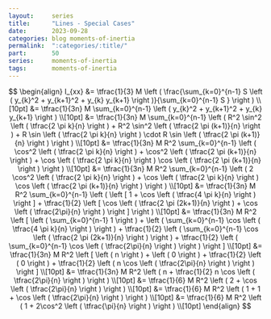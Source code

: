 ```yaml
---
layout:     series
title:      "Lines - Special Cases"
date:       2023-09-28
categories: blog moments-of-inertia
permalink:  ":categories/:title/"
part:       50
series:     moments-of-inertia
tags:       moments-of-inertia
---
```


$$
\begin{align}
    I_{xx} 
    &= \tfrac{1}{3} M \left ( \frac{\sum_{k=0}^{n-1} S \left ( y_{k}^2 + y_{k+1}^2 + y_{k} y_{k+1} \right )}{\sum_{k=0}^{n-1} S } \right ) \\[10pt]
    &= \tfrac{1}{3n} M \sum_{k=0}^{n-1} \left ( y_{k}^2 + y_{k+1}^2 + y_{k} y_{k+1} \right ) \\[10pt]
    &= \tfrac{1}{3n} M \sum_{k=0}^{n-1} \left ( R^2 \sin^2 \left ( \tfrac{2 \pi k}{n} \right ) + R^2 \sin^2 \left ( \tfrac{2 \pi (k+1)}{n} \right ) + R \sin \left ( \tfrac{2 \pi k}{n} \right ) \cdot R \sin \left ( \tfrac{2 \pi (k+1)}{n} \right ) \right ) \\[10pt]
    &= \tfrac{1}{3n} M R^2 \sum_{k=0}^{n-1} \left ( \cos^2 \left ( \tfrac{2 \pi k}{n} \right ) + \cos^2 \left ( \tfrac{2 \pi (k+1)}{n} \right ) + \cos \left ( \tfrac{2 \pi k}{n} \right ) \cos \left ( \tfrac{2 \pi (k+1)}{n} \right ) \right ) \\[10pt]
    &= \tfrac{1}{3n} M R^2 \sum_{k=0}^{n-1} \left ( 2 \cos^2 \left ( \tfrac{2 \pi k}{n} \right ) + \cos \left ( \tfrac{2 \pi k}{n} \right ) \cos \left ( \tfrac{2 \pi (k+1)}{n} \right ) \right ) \\[10pt]
    &= \tfrac{1}{3n} M R^2 \sum_{k=0}^{n-1} \left ( \left [ 1 + \cos \left ( \tfrac{4 \pi k}{n} \right ) \right ] + \tfrac{1}{2} \left [ \cos \left ( \tfrac{2 \pi (2k+1)}{n} \right ) + \cos \left ( \tfrac{2\pi}{n} \right )  \right ] \right ) \\[10pt]
    &= \tfrac{1}{3n} M R^2 \left [ \left ( \sum_{k=0}^{n-1} 1 \right ) + \left ( \sum_{k=0}^{n-1} \cos \left ( \tfrac{4 \pi k}{n} \right ) \right ) + \tfrac{1}{2} \left ( \sum_{k=0}^{n-1} \cos \left ( \tfrac{2 \pi (2k+1)}{n} \right ) \right ) + \tfrac{1}{2} \left ( \sum_{k=0}^{n-1} \cos \left ( \tfrac{2\pi}{n} \right ) \right ) \right ] \\[10pt]
    &= \tfrac{1}{3n} M R^2 \left [ \left ( n \right ) + \left ( 0 \right ) + \tfrac{1}{2} \left ( 0 \right ) + \tfrac{1}{2} \left ( n \cos \left ( \tfrac{2\pi}{n} \right ) \right ) \right ] \\[10pt]
    &= \tfrac{1}{3n} M R^2 \left ( n + \tfrac{1}{2} n \cos \left ( \tfrac{2\pi}{n} \right ) \right ) \\[10pt]
    &= \tfrac{1}{6} M R^2 \left ( 2 + \cos \left ( \tfrac{2\pi}{n} \right ) \right ) \\[10pt]
    &= \tfrac{1}{6} M R^2 \left ( 1 + 1 + \cos \left ( \tfrac{2\pi}{n} \right ) \right ) \\[10pt]
    &= \tfrac{1}{6} M R^2 \left ( 1 + 2\cos^2 \left ( \tfrac{\pi}{n} \right ) \right ) \\[10pt]
\end{align}
$$